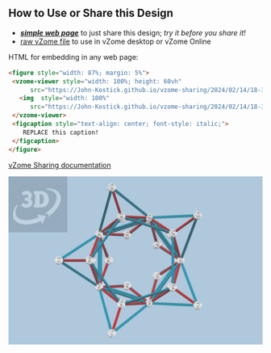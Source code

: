 
## How to Use or Share this Design

 - [***simple web page***](<https://John-Kostick.github.io/vzome-sharing/2024/02/14/18-36-39-Study-3/>) to just share this design; *try it before you share it!*
 - [raw vZome file](<https://raw.githubusercontent.com/John-Kostick/vzome-sharing/main/2024/02/14/18-36-39-Study-3/Study-3.vZome>) to use in vZome desktop or vZome Online
 
 HTML for embedding in any web page:
 ```html
<figure style="width: 87%; margin: 5%">
  <vzome-viewer style="width: 100%; height: 60vh"
       src="https://John-Kostick.github.io/vzome-sharing/2024/02/14/18-36-39-Study-3/Study-3.vZome" >
    <img  style="width: 100%"
       src="https://John-Kostick.github.io/vzome-sharing/2024/02/14/18-36-39-Study-3/Study-3.png" >
  </vzome-viewer>
  <figcaption style="text-align: center; font-style: italic;">
     REPLACE this caption!
  </figcaption>
</figure>
 ```

[vZome Sharing documentation](https://vzome.github.io/vzome/sharing.html#how-it-works)

![Image](<Study-3.png>)

